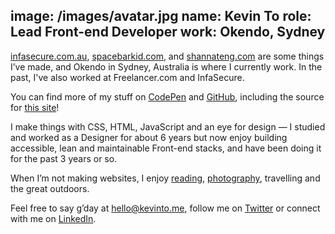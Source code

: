 image: /images/avatar.jpg
name: Kevin To
role: Lead Front-end Developer
work: Okendo, Sydney
---

[infasecure.com.au](http://infasecure.com.au/), [spacebarkid.com](http://spacebarkid.com/), and [shannateng.com](http://shannateng.com/) are some things I’ve made, and Okendo in Sydney, Australia is where I currently work. In the past, I've also worked at Freelancer.com and InfaSecure.

You can find more of my stuff on [CodePen](https://codepen.io/qkevinto/) and [GitHub](https://github.com/qkevinto/), including the source for [this site](https://github.com/qkevinto/kevinto.me)!

I make things with CSS, HTML, JavaScript and an eye for design &mdash; I studied and worked as a Designer for about 6 years but now enjoy building accessible, lean and maintainable Front-end stacks, and have been doing it for the past 3 years or so.

When I’m not making websites, I enjoy [reading](https://getpocket.com/@kevinto), [photography](https://500px.com/kevinto), travelling and the great outdoors.

Feel free to say g’day at [hello@kevinto.me](mailto:hello@kevinto.me), follow me on [Twitter](https://twitter.com/qkevinto) or connect with me on [LinkedIn](https://au.linkedin.com/in/qkevinto).
